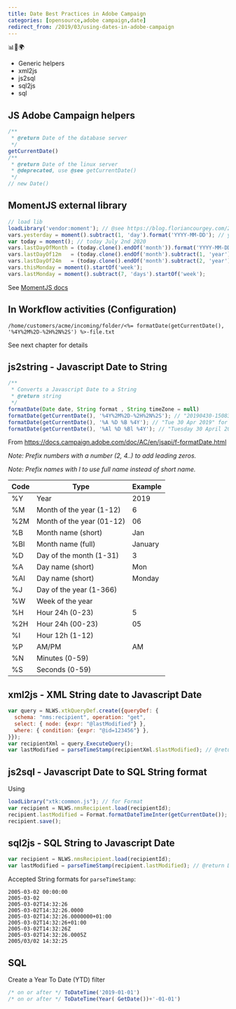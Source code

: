 ```yaml
---
title: Date Best Practices in Adobe Campaign
categories: [opensource,adobe campaign,date]
redirect_from: /2019/03/using-dates-in-adobe-campaign
---
```


<p class="text-center">📊📧🌍</p>
<!--more-->

- Generic helpers
- xml2js
- js2sql
- sql2js
- sql

## JS Adobe Campaign helpers
```js
/**
 * @return Date of the database server
 */
getCurrentDate()
/**
 * @return Date of the linux server
 * @deprecated, use @see getCurrentDate()
 */
// new Date()
```

## MomentJS external library
```js
// load lib
loadLibrary('vendor:moment'); // @see https://blog.floriancourgey.com/2018/10/use-javascript-libraries-in-adobe-campaign/
vars.yesterday = moment().subtract(1, 'day').format('YYYY-MM-DD'); // yesterday July 1st 2020
var today = moment(); // today July 2nd 2020
vars.lastDayOfMonth = (today.clone().endOf('month')).format('YYYY-MM-DD HH:mm:ss'); // July 31st 2020
vars.lastDayOf12m   = (today.clone().endOf('month').subtract(1, 'year')).format('YYYY-MM-DD HH:mm:ss'); // July 31st 2019
vars.lastDayOf24m   = (today.clone().endOf('month').subtract(2, 'year')).format('YYYY-MM-DD HH:mm:ss'); // July 31st 2018
vars.thisMonday = moment().startOf('week');
vars.lastMonday = moment().subtract(7, 'days').startOf('week');
```
See [MomentJS docs](https://momentjs.com/docs/#/manipulating/)

## In Workflow activities (Configuration)
```console
/home/customers/acme/incoming/folder/<%= formatDate(getCurrentDate(), '%4Y%2M%2D-%2H%2N%2S') %>-file.txt
```
See next chapter for details

## js2string - Javascript Date to String
```js
/**
 * Converts a Javascript Date to a String
 * @return string
 */
formatDate(Date date, String format , String timeZone = null)
formatDate(getCurrentDate(), '%4Y%2M%2D-%2H%2N%2S'); // "20190430-150837" for folder names
formatDate(getCurrentDate(), '%A %D %B %4Y'); // "Tue 30 Apr 2019" for technical emails
formatDate(getCurrentDate(), '%Al %D %Bl %4Y'); // "Tuesday 30 April 2019" for marketing emails
```
From https://docs.campaign.adobe.com/doc/AC/en/jsapi/f-formatDate.html

*Note: Prefix numbers with a number (2, 4..) to add leading zeros.*

*Note: Prefix names with l to use full name instead of short name.*

| Code | Type | Example |
|-|-|-|
| %Y | Year | 2019 |
| %M | Month of the year (1-12) | 6 |
| %2M | Month of the year (01-12) | 06 |
| %B | Month name (short) | Jan |
| %Bl | Month name (full) | January |
| %D | Day of the month (1-31) | 3 |
| %A | Day name (short) | Mon |
| %Al | Day name (short) | Monday |
| %J | Day of the year (1-366) | |
| %W | Week of the year | |
| %H | Hour 24h (0-23) | 5 |
| %2H | Hour 24h (00-23) | 05 |
| %I | Hour 12h (1-12) | |
| %P | AM/PM | AM |
| %N | Minutes (0-59) | |
| %S | Seconds (0-59) | |

## xml2js - XML String date to Javascript Date
```js
var query = NLWS.xtkQueryDef.create({queryDef: {
  schema: "nms:recipient", operation: "get", 
  select: { node: {expr: "@lastModified"} }, 
  where: { condition: {expr: "@id=123456"} },
}});
var recipientXml = query.ExecuteQuery();
var lastModified = parseTimeStamp(recipientXml.$lastModified); // @return Date
```

## js2sql - Javascript Date to SQL String format
Using 

```js
loadLibrary("xtk:common.js"); // for Format
var recipient = NLWS.nmsRecipient.load(recipientId);
recipient.lastModified = Format.formatDateTimeInter(getCurrentDate());
recipient.save();
```

## sql2js - SQL String to Javascript Date
```js
var recipient = NLWS.nmsRecipient.load(recipientId);
var lastModified = parseTimeStamp(recipient.lastModified); // @return Date
```

Accepted String formats for `parseTimeStamp`:
```console
2005-03-02 00:00:00
2005-03-02
2005-03-02T14:32:26
2005-03-02T14:32:26.0000
2005-03-02T14:32:26.0000000+01:00
2005-03-02T14:32:26+01:00
2005-03-02T14:32:26Z
2005-03-02T14:32:26.0005Z
2005/03/02 14:32:25
```

## SQL
Create a Year To Date (YTD) filter
```js
/* on or after */ ToDateTime('2019-01-01')
/* on or after */ ToDateTime(Year( GetDate())+'-01-01')
```

